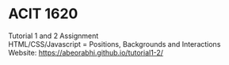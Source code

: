 # ACIT 1620
Tutorial 1 and 2 Assignment <br />
HTML/CSS/Javascript = Positions, Backgrounds and Interactions <br />
Website: https://abeorabhi.github.io/tutorial1-2/
